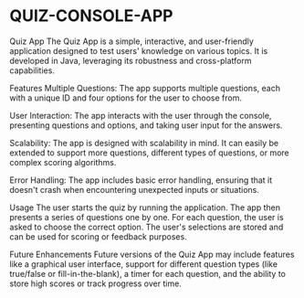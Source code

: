 # QUIZ-CONSOLE-APP

Quiz App
The Quiz App is a simple, interactive, and user-friendly application designed to test users' knowledge on various topics. It is developed in Java, leveraging its robustness and cross-platform capabilities.

Features
Multiple Questions: The app supports multiple questions, each with a unique ID and four options for the user to choose from.

User Interaction: The app interacts with the user through the console, presenting questions and options, and taking user input for the answers.

Scalability: The app is designed with scalability in mind. It can easily be extended to support more questions, different types of questions, or more complex scoring algorithms.

Error Handling: The app includes basic error handling, ensuring that it doesn't crash when encountering unexpected inputs or situations.

Usage
The user starts the quiz by running the application. The app then presents a series of questions one by one. For each question, the user is asked to choose the correct option. The user's selections are stored and can be used for scoring or feedback purposes.

Future Enhancements
Future versions of the Quiz App may include features like a graphical user interface, support for different question types (like true/false or fill-in-the-blank), a timer for each question, and the ability to store high scores or track progress over time.
